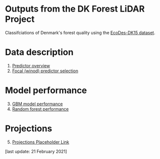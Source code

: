 # Outputs from the DK Forest LiDAR Project
Classifciations of Denmark's forest quality using the [EcoDes-DK15 dataset](https://github.com/jakobjassmann/ecodes-dk-lidar).

# Data description
1. [Predictor overview](data_overview.html)
2. [Focal (winod) predictor selection](vocal_var_selection.html)

# Model performance
3. [GBM model performance](gbm_models_performance.html)
4. [Random forest performance](ranger_models_performance.html)

# Projections
5. [Projections Placeholder Link]()


[last update: 21 February 2021]
